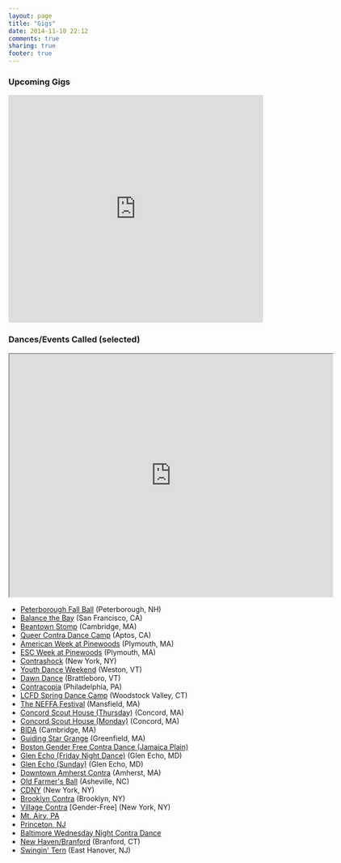 ```yaml
---
layout: page
title: "Gigs"
date: 2014-11-19 22:12
comments: true
sharing: true
footer: true
---
```

<h3 class="horizline">Upcoming Gigs</h3>

<iframe src="https://www.google.com/calendar/embed?showTitle=0&amp;showPrint=0&amp;showCalendars=0&amp;showTz=0&amp;mode=AGENDA&amp;height=450&amp;wkst=1&amp;bgcolor=%23FFFFFF&amp;src=ujcjbnqd00sm2krhbn2b8vg14k%40group.calendar.google.com&amp;color=%23182C57&amp;ctz=America%2FNew_York" style=" border-width:0 " width="100%" height="450" frameborder="0" scrolling="no"></iframe>

<a id="past"></a>
<h3 class="horizline">Dances/Events Called (selected)</h3>

<div id="gig-map">
	<iframe id="gig-map" src="https://www.google.com/maps/d/embed?mid=174DgP6W9ZGZxKcfwjEu8MfE9Vdd014c&hl=en&ehbc=2E312F" width="640" height="480"></iframe>
</div>

<div id="gig-history">
	<ul>
	  <li><a href="//www.monadnockfolk.org/" target="_blank">Peterborough Fall Ball</a> (Peterborough, NH)</li>
	  <li><a href="//bacds.org/camps/btb" target="_blank">Balance the Bay</a> (San Francisco, CA)</li>
	  <li><a href="//www.beantownstomp.com/" target="_blank">Beantown Stomp</a> (Cambridge, MA)</li>
	  <li><a href="//www.queercontradance.org/queercamp.html" target="_blank">Queer Contra Dance Camp</a> (Aptos, CA)</li>
	  <li><a href="//camp.cdss.org/camp-weeks/american-dance-music-week-2/" target="_blank">American Week at Pinewoods</a> (Plymouth, MA)</li>
	  <li><a href="//www.facebook.com/ESCPinewoods/" target="_blank">ESC Week at Pinewoods</a> (Plymouth, MA)</li>
	  <li><a href="//contrashock.org/" target="_blank">Contrashock</a> (New York, NY)</li>
	  <li><a href="//youthdanceweekend.org" target="_blank">Youth Dance Weekend</a> (Weston, VT)</li>
	  <li><a href="//dawndance.org/" target="_blank">Dawn Dance</a> (Brattleboro, VT)</li>
	  <li><a href="//www.thursdaycontra.com/contracopia/" target="_blank">Contracopia</a> (Philadelphia, PA)</li>
	  <li><a href="//www.lcfd.org/lcfd/" target="_blank">LCFD Spring Dance Camp</a> (Woodstock Valley, CT)</li>
	  <li><a href="//www.neffa.org/What_is_Festival.html" target="_blank">The NEFFA Festival</a> (Mansfield, MA)</li>
	  <li><a href="//www.neffa.org/Thurs.html" target="_blank">Concord Scout House (Thursday)</a> (Concord, MA)</li>
	  <li><a href="//mondaycontras.com/" target="_blank">Concord Scout House (Monday)</a> (Concord, MA)</li>
	  <li><a href="//bidadance.org/" target="_blank">BIDA</a> (Cambridge, MA)</li>
	  <li><a href="//www.guidingstargrange.org/events.html" target="_blank">Guiding Star Grange</a> (Greenfield, MA)</li>
	  <li><a href="//lcfd.org/jp/" target="_blank">Boston Gender Free Contra Dance (Jamaica Plain)</a></li>
	  <li><a href="//fridaynightdance.org/" target="_blank">Glen Echo (Friday Night Dance)</a> (Glen Echo, MD)</li>
	  <li><a href="//fsgw.org/myorgnet/public.php?Org=fsgw&ProgramID=5&NoTitle=1" target="_blank">Glen Echo (Sunday)</a> (Glen Echo, MD)</li>
	  <li><a href="//amherstcontra.org/Amherst_Contradance/Home.html" target="_blank">Downtown Amherst Contra</a> (Amherst, MA)</li>
	  <li><a href="//oldfarmersball.com/" target="_blank">Old Farmer's Ball</a> (Asheville, NC)</li>
	<li><a href="//cdny.org/" target="_blank">CDNY</a> (New York, NY)</li>
	  <li><a href="//brooklyncontra.wordpress.com/" target="_blank">Brooklyn Contra</a> (Brooklyn, NY)</li>
	  <li><a href="//www.villagecontra.org/" target="_blank">Village Contra</a> [Gender-Free] (New York, NY)</li>
	  <li><a href="//www.thursdaycontra.com/" target="_blank">Mt. Airy, PA</a></li>
	  <li><a href="//princetoncountrydancers.org/" target="_blank">Princeton, NJ</a></li>
	  <li><a href="//www.bfms.org/squarecontra.php" target="_blank">Baltimore Wednesday Night Contra Dance</a></li>
	  <li><a href="//www.ctcontra.com/nhcd/" target="_blank">New Haven/Branford</a> (Branford, CT)</li>
	  <li><a href="//folkproject.org/swtern/swtern.shtml" target="_blank">Swingin' Tern</a> (East Hanover, NJ)</li>
	</ul>
</div>
